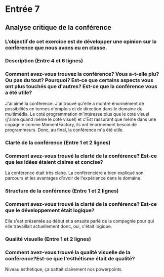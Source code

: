 # Entrée 7
## Analyse critique de la conférence

### L’objectif de cet exercice est de développer une opinion sur la conférence que nous avons eu en classe. 

### Description (Entre 4 et 6 lignes)
### Comment avez-vous trouvez la conférence? Vous a-t-elle plu? Ou pas du tout? Pourquoi? Est-ce que certains aspects vous ont plus touchés que d'autres? Est-ce que la conférence vous a été utile?

J'ai aimé la conférence. J'ai trouvé qu'elle a montré énormément de possibilités en termes d'emplois et de direction dans le domaine du multimédia. Le coté programmation m'intéresse plus que le coté visuel (j'aime quand même le coté visuel) et c'Est rassurant que même dans une copagnie comme MomentFactory, ils ont énormément besoin de programmeurs. Donc, au final, la conférence m'a été utile.

### Clarté de la conférence (Entre 1 et 2 lignes)
### Comment avez-vous trouvé la clarté de la conférence? Est-ce que les idées étaient claires et concise?

La conférence était très claire. La conférencière a bien expliqué son parcours et les avantages d'avoir de l'expérience dans le domaine.

### Structure de la conférence (Entre 1 et 2 lignes)
### Comment avez-vous trouvé la clarté de la conférence? Est-ce que le développement était logique?

Elle s'est présentée au début et a ensuite parlé de la compagnie pour qui elle travaillait actuellement donc, oui, c'était logique.

### Qualité visuelle (Entre 1 et 2 lignes)
### Comment avez-vous trouvé la qualité visuelle de la conférence?Est-ce que l'esthétisme était de qualité?

Niveau esthétique, ça battait clairement nos powerpoints.

